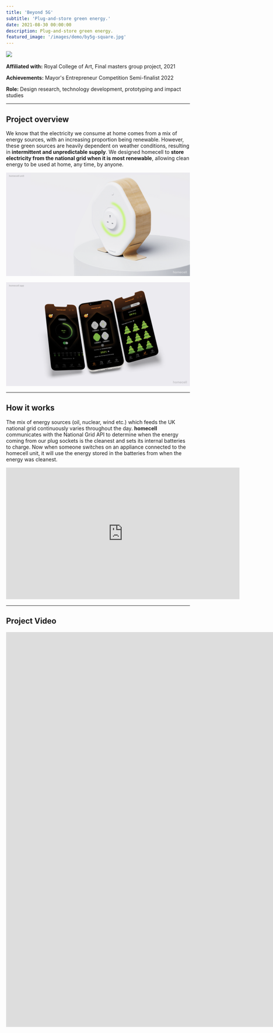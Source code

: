 ```yaml
---
title: 'Beyond 5G'
subtitle: 'Plug-and-store green energy.'
date: 2021-08-30 00:00:00
description: Plug-and-store green energy.
featured_image: '/images/demo/by5g-square.jpg'
---
```


![](/images/homecell/header.png)

**Affiliated with:** Royal College of Art, Final masters group project, 2021

**Achievements:** Mayor's Entrepreneur Competition Semi-finalist 2022

**Role:** Design research, technology development, prototyping and impact studies

---

## Project overview

We know that the electricity we consume at home comes from a mix of energy sources, with an increasing proportion being renewable. However, these green sources are heavily dependent on weather conditions, resulting in **intermittent and unpredictable supply**.  We designed homecell to **store electricity from the national grid when it is most renewable**, allowing clean energy to be used at home, any time, by anyone. 

![](\images\homecell\oursolution1.png)

![](\images\homecell\oursolution2.png)

---

## How it works

The mix of energy sources (oil, nuclear, wind etc.) which feeds the UK national grid continuously varies throughout the day. **homecell** communicates with the National Grid API to determine when the energy coming from our plug sockets is the cleanest and sets its internal batteries to charge. Now when someone switches on an appliance connected to the homecell unit, it will use the energy stored in the batteries from when the energy was cleanest. 

<iframe src="https://player.vimeo.com/video/667792371?h=5138a4c24a" width="640" height="360" frameborder="0" allow="autoplay; fullscreen; picture-in-picture" allowfullscreen></iframe>

---


## Project Video

<iframe src="https://player.vimeo.com/video/667672194?h=d897637e9b&amp;badge=0&amp;autopause=0&amp;player_id=0&amp;app_id=58479" width="1920" height="1080" frameborder="0" allow="autoplay; fullscreen; picture-in-picture" allowfullscreen title="homecell: plug-and-store green energy"></iframe>